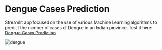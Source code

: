 # Dengue Cases Prediction
Streamlit app focused on the use of various Machine Learning algorithms to predict the number of cases of Dengue in an Indian province.
Test it here: [Dengue Cases Prediction](https://dengue-cases-prediction-olivas.streamlit.app/)

![dengue](https://github.com/user-attachments/assets/c8211f1c-502a-4398-9054-0589f17d60be)
